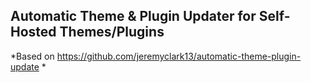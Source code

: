## Automatic Theme & Plugin Updater for Self-Hosted Themes/Plugins

*Based on https://github.com/jeremyclark13/automatic-theme-plugin-update *
